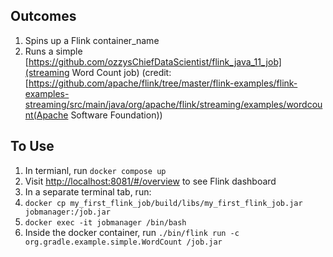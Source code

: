 ## Outcomes
1. Spins up a Flink container_name
2. Runs a simple [https://github.com/ozzysChiefDataScientist/flink_java_11_job](streaming Word Count job) (credit: [https://github.com/apache/flink/tree/master/flink-examples/flink-examples-streaming/src/main/java/org/apache/flink/streaming/examples/wordcount(Apache Software Foundation))

## To Use
1. In termianl, run `docker compose up`
2. Visit [http://localhost:8081/#/overview](http://localhost:8081/#/overview) to see Flink dashboard
3. In a separate terminal tab, run:
  1. `docker cp my_first_flink_job/build/libs/my_first_flink_job.jar jobmanager:/job.jar`
  2. `docker exec -it jobmanager /bin/bash`
  3. Inside the docker container, run `./bin/flink run -c org.gradle.example.simple.WordCount /job.jar`
